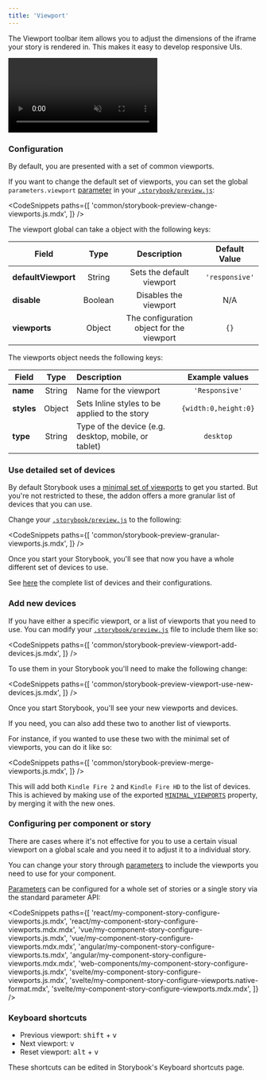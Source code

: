 ```yaml
---
title: 'Viewport'
---
```


The Viewport toolbar item allows you to adjust the dimensions of the iframe your story is rendered in. This makes it easy to develop responsive UIs.

<video autoPlay muted playsInline loop>
  <source
    src="addon-viewports-optimized.mp4"
    type="video/mp4"
  />
</video>

### Configuration

By default, you are presented with a set of common viewports.

If you want to change the default set of viewports, you can set the global `parameters.viewport` [parameter](../writing-stories/parameters.md) in your [`.storybook/preview.js`](../configure/overview.md#configure-story-rendering):

<!-- prettier-ignore-start -->

<CodeSnippets
  paths={[
    'common/storybook-preview-change-viewports.js.mdx',
  ]}
/>

<!-- prettier-ignore-end -->

The viewport global can take a object with the following keys:

| Field               |  Type   |                Description                | Default Value  |
| ------------------- | :-----: | :---------------------------------------: | :------------: |
| **defaultViewport** | String  |         Sets the default viewport         | `'responsive'` |
| **disable**         | Boolean |           Disables the viewport           |      N/A       |
| **viewports**       | Object  | The configuration object for the viewport |      `{}`      |

The viewports object needs the following keys:

| Field      |  Type  | Description                                          |    Example values    |
| ---------- | :----: | :--------------------------------------------------- | :------------------: |
| **name**   | String | Name for the viewport                                |    `'Responsive'`    |
| **styles** | Object | Sets Inline styles to be applied to the story        | `{width:0,height:0}` |
| **type**   | String | Type of the device (e.g. desktop, mobile, or tablet) |      `desktop`       |

### Use detailed set of devices

By default Storybook uses a [minimal set of viewports](https://github.com/storybookjs/storybook/blob/master/addons/viewport/src/defaults.ts#L135) to get you started. But you're not restricted to these, the addon offers a more granular list of devices that you can use.

Change your [`.storybook/preview.js`](../configure/overview.md#configure-story-rendering) to the following:

<!-- prettier-ignore-start -->

<CodeSnippets
  paths={[
    'common/storybook-preview-granular-viewports.js.mdx',
  ]}
/>

<!-- prettier-ignore-end -->

Once you start your Storybook, you'll see that now you have a whole different set of devices to use.

See [here](https://github.com/storybookjs/storybook/blob/master/addons/viewport/src/defaults.ts#L3) the complete list of devices and their configurations.

### Add new devices

If you have either a specific viewport, or a list of viewports that you need to use. You can modify your [`.storybook/preview.js`](../configure/overview.md#configure-story-rendering) file to include them like so:

<!-- prettier-ignore-start -->

<CodeSnippets
  paths={[
    'common/storybook-preview-viewport-add-devices.js.mdx',
  ]}
/>

<!-- prettier-ignore-end -->

To use them in your Storybook you'll need to make the following change:

<!-- prettier-ignore-start -->

<CodeSnippets
  paths={[
    'common/storybook-preview-viewport-use-new-devices.js.mdx',
  ]}
/>

<!-- prettier-ignore-end -->

Once you start Storybook, you'll see your new viewports and devices.

If you need, you can also add these two to another list of viewports.

For instance, if you wanted to use these two with the minimal set of viewports, you can do it like so:

<!-- prettier-ignore-start -->

<CodeSnippets
  paths={[
    'common/storybook-preview-merge-viewports.js.mdx',
  ]}
/>

<!-- prettier-ignore-end -->

This will add both `Kindle Fire 2` and `Kindle Fire HD` to the list of devices. This is achieved by making use of the exported [`MINIMAL_VIEWPORTS`](https://github.com/storybookjs/storybook/blob/master/addons/viewport/src/defaults.ts#L135) property, by merging it with the new ones.

### Configuring per component or story

There are cases where it's not effective for you to use a certain visual viewport on a global scale and you need it to adjust it to a individual story.

You can change your story through [parameters](../writing-stories/parameters.md) to include the viewports you need to use for your component.

[Parameters](../writing-stories/parameters.md) can be configured for a whole set of stories or a single story via the standard parameter API:

<!-- prettier-ignore-start -->

<CodeSnippets
  paths={[
    'react/my-component-story-configure-viewports.js.mdx',
    'react/my-component-story-configure-viewports.mdx.mdx',
    'vue/my-component-story-configure-viewports.js.mdx',
    'vue/my-component-story-configure-viewports.mdx.mdx',
    'angular/my-component-story-configure-viewports.ts.mdx',
    'angular/my-component-story-configure-viewports.mdx.mdx',
    'web-components/my-component-story-configure-viewports.js.mdx',
    'svelte/my-component-story-configure-viewports.js.mdx',
    'svelte/my-component-story-configure-viewports.native-format.mdx',
    'svelte/my-component-story-configure-viewports.mdx.mdx',
  ]}
/>

<!-- prettier-ignore-end -->

### Keyboard shortcuts

* Previous viewport: <kbd>shift</kbd> + <kbd>v</kbd>
* Next viewport: <kbd>v</kbd>
* Reset viewport: <kbd>alt</kbd> + <kbd>v</kbd>


These shortcuts can be edited in Storybook's Keyboard shortcuts page.